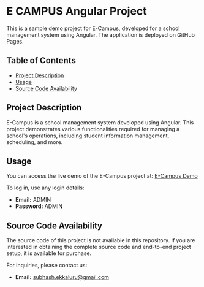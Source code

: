 # E CAMPUS Angular Project

This is a sample demo project for E-Campus, developed for a school management system using Angular. The application is deployed on GitHub Pages.

## Table of Contents

- [Project Description](#project-description)
- [Usage](#usage)
- [Source Code Availability](#source-code-availability) 

## Project Description

E-Campus is a school management system developed using Angular. This project demonstrates various functionalities required for managing a school's operations, including student information management, scheduling, and more.

## Usage

You can access the live demo of the E-Campus project at: [E-Campus Demo](https://ekkalurusubhash.github.io/e_campus/#/login)

To log in, use any login details:
- **Email:** ADMIN
- **Password:** ADMIN

## Source Code Availability

The source code of this project is not available in this repository. If you are interested in obtaining the complete source code and end-to-end project setup, it is available for purchase.

For inquiries, please contact us:
- **Email:** subhash.ekkaluru@gmail.com
 
